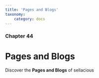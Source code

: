 ```yaml
---
title: 'Pages and Blogs'
taxonomy:
    category: docs
---
```


### Chapter 44

# Pages and Blogs

Discover the **Pages and Blogs** of sellacious 